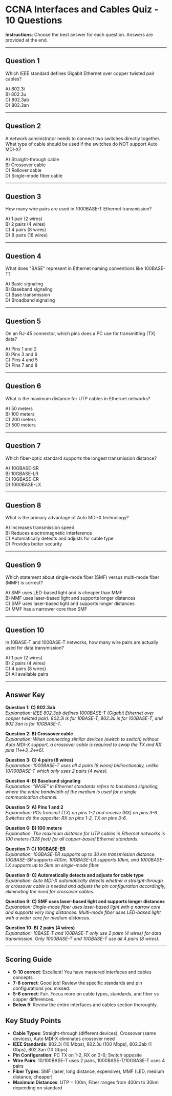 # CCNA Interfaces and Cables Quiz - 10 Questions

**Instructions**: Choose the best answer for each question. Answers are provided at the end.

---

## Question 1
Which IEEE standard defines Gigabit Ethernet over copper twisted pair cables?

A) 802.3i  
B) 802.3u  
C) 802.3ab  
D) 802.3an  

---

## Question 2
A network administrator needs to connect two switches directly together. What type of cable should be used if the switches do NOT support Auto MDI-X?

A) Straight-through cable  
B) Crossover cable  
C) Rollover cable  
D) Single-mode fiber cable  

---

## Question 3
How many wire pairs are used in 1000BASE-T Ethernet transmission?

A) 1 pair (2 wires)  
B) 2 pairs (4 wires)  
C) 4 pairs (8 wires)  
D) 8 pairs (16 wires)  

---

## Question 4
What does "BASE" represent in Ethernet naming conventions like 100BASE-T?

A) Basic signaling  
B) Baseband signaling  
C) Base transmission  
D) Broadband signaling  

---

## Question 5
On an RJ-45 connector, which pins does a PC use for transmitting (TX) data?

A) Pins 1 and 2  
B) Pins 3 and 6  
C) Pins 4 and 5  
D) Pins 7 and 8  

---

## Question 6
What is the maximum distance for UTP cables in Ethernet networks?

A) 50 meters  
B) 100 meters  
C) 200 meters  
D) 500 meters  

---

## Question 7
Which fiber-optic standard supports the longest transmission distance?

A) 10GBASE-SR  
B) 10GBASE-LR  
C) 10GBASE-ER  
D) 1000BASE-LX  

---

## Question 8
What is the primary advantage of Auto MDI-X technology?

A) Increases transmission speed  
B) Reduces electromagnetic interference  
C) Automatically detects and adjusts for cable type  
D) Provides better security  

---

## Question 9
Which statement about single-mode fiber (SMF) versus multi-mode fiber (MMF) is correct?

A) SMF uses LED-based light and is cheaper than MMF  
B) MMF uses laser-based light and supports longer distances  
C) SMF uses laser-based light and supports longer distances  
D) MMF has a narrower core than SMF  

---

## Question 10
In 10BASE-T and 100BASE-T networks, how many wire pairs are actually used for data transmission?

A) 1 pair (2 wires)  
B) 2 pairs (4 wires)  
C) 4 pairs (8 wires)  
D) All available pairs  

---

## Answer Key

**Question 1: C) 802.3ab**  
*Explanation: IEEE 802.3ab defines 1000BASE-T (Gigabit Ethernet over copper twisted pair). 802.3i is for 10BASE-T, 802.3u is for 100BASE-T, and 802.3an is for 10GBASE-T.*

**Question 2: B) Crossover cable**  
*Explanation: When connecting similar devices (switch to switch) without Auto MDI-X support, a crossover cable is required to swap the TX and RX pins (1↔3, 2↔6).*

**Question 3: C) 4 pairs (8 wires)**  
*Explanation: 1000BASE-T uses all 4 pairs (8 wires) bidirectionally, unlike 10/100BASE-T which only uses 2 pairs (4 wires).*

**Question 4: B) Baseband signaling**  
*Explanation: "BASE" in Ethernet standards refers to baseband signaling, where the entire bandwidth of the medium is used for a single communication channel.*

**Question 5: A) Pins 1 and 2**  
*Explanation: PCs transmit (TX) on pins 1-2 and receive (RX) on pins 3-6. Switches do the opposite: RX on pins 1-2, TX on pins 3-6.*

**Question 6: B) 100 meters**  
*Explanation: The maximum distance for UTP cables in Ethernet networks is 100 meters (328 feet) for all copper-based Ethernet standards.*

**Question 7: C) 10GBASE-ER**  
*Explanation: 10GBASE-ER supports up to 30 km transmission distance. 10GBASE-SR supports 400m, 10GBASE-LR supports 10km, and 1000BASE-LX supports up to 5km on single-mode fiber.*

**Question 8: C) Automatically detects and adjusts for cable type**  
*Explanation: Auto MDI-X automatically detects whether a straight-through or crossover cable is needed and adjusts the pin configuration accordingly, eliminating the need for crossover cables.*

**Question 9: C) SMF uses laser-based light and supports longer distances**  
*Explanation: Single-mode fiber uses laser-based light with a narrow core and supports very long distances. Multi-mode fiber uses LED-based light with a wider core for medium distances.*

**Question 10: B) 2 pairs (4 wires)**  
*Explanation: 10BASE-T and 100BASE-T only use 2 pairs (4 wires) for data transmission. Only 1000BASE-T and 10GBASE-T use all 4 pairs (8 wires).*

---

## Scoring Guide
- **9-10 correct**: Excellent! You have mastered interfaces and cables concepts.
- **7-8 correct**: Good job! Review the specific standards and pin configurations you missed.
- **5-6 correct**: Fair. Focus more on cable types, standards, and fiber vs copper differences.
- **Below 5**: Review the entire interfaces and cables section thoroughly.

## Key Study Points
- **Cable Types**: Straight-through (different devices), Crossover (same devices), Auto MDI-X eliminates crossover need
- **IEEE Standards**: 802.3i (10 Mbps), 802.3u (100 Mbps), 802.3ab (1 Gbps), 802.3an (10 Gbps)
- **Pin Configuration**: PC TX on 1-2, RX on 3-6; Switch opposite
- **Wire Pairs**: 10/100BASE-T uses 2 pairs, 1000BASE-T/10GBASE-T uses 4 pairs
- **Fiber Types**: SMF (laser, long distance, expensive), MMF (LED, medium distance, cheaper)
- **Maximum Distances**: UTP = 100m, Fiber ranges from 400m to 30km depending on standard